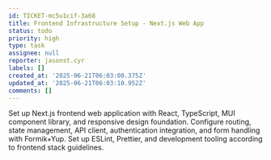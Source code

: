 ```yaml
---
id: TICKET-mc5u1cif-3a68
title: Frontend Infrastructure Setup - Next.js Web App
status: todo
priority: high
type: task
assignee: null
reporter: jasonst.cyr
labels: []
created_at: '2025-06-21T06:03:00.375Z'
updated_at: '2025-06-21T06:03:10.952Z'
comments: []
---
```


Set up Next.js frontend web application with React, TypeScript, MUI component library, and responsive design foundation. Configure routing, state management, API client, authentication integration, and form handling with Formik+Yup. Set up ESLint, Prettier, and development tooling according to frontend stack guidelines.